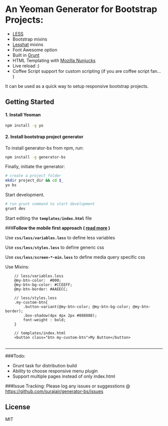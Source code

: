 # An Yeoman Generator for Bootstrap Projects:

 - [LESS](http://lesscss.org/)
 - Bootstrap mixins
 - [Lesshat](http://lesshat.madebysource.com/) mixins
 - Font Awesome option
 - Built in [Grunt](http://gruntjs.com/) 
 - HTML Templating with [Mozilla Nunjucks](http://mozilla.github.io/nunjucks/)
 - Live reload :)
 - Coffee Script support for custom scripting (if you are coffee script fan... )

It can be used as a quick way to setup responsive bootstrap projects. 


## Getting Started

#### 1. Install Yeoman

```bash
npm install -g yo
``` 

#### 2. Install bootstrap project generator

To install generator-bs from npm, run:

```bash
npm install -g generator-bs
```

Finally, initiate the generator:

```bash
# create a project folder
mkdir project_dir && cd $_
yo bs
```

Start development.

```bash
# run grunt command to start development
grunt dev
```
Start editing the **```templates/index.html```** file

###**Follow the mobile first approach ( [read more](http://code.tutsplus.com/tutorials/mobile-first-with-bootstrap-3--net-34808) )**

Use **```css/less/variables.less```** to define less variables

Use **```css/less/styles.less```** to define generic css

Use **```css/less/screen-*-min.less```** to define media query specific css

Use Mixins:
```
	// less/variables.less
	@my-btn-color:  #000;
	@my-btn-bg-color: #CCEEFF;
	@my-btn-border: #AAEECC;

	// less/styles.less
	.my-custom-btn{
    	.button-variant(@my-btn-color; @my-btn-bg-color; @my-btn-border);
    	.box-shadow(4px 4px 2px #888888);
    	font-weight : bold;
	}

	// templates/index.html
	<button class="btn my-custom-btn">My Button</button>
	
```

-----------

###Todo: 
- Grunt task for distribution build
- Ability to choose responsive menu plugin
- Support multiple pages instead of only index.html

###Issue Tracking:
Please log any issues or suggesstions @ https://github.com/surajair/generator-bs/issues

## License

MIT
